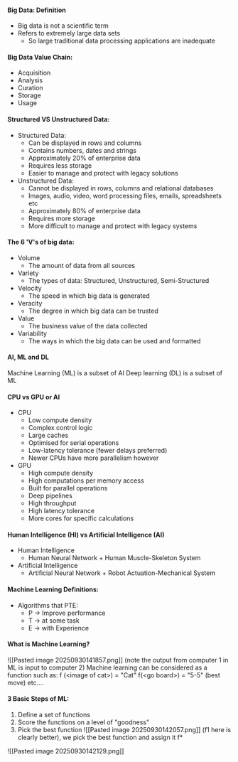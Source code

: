 #### Big Data: Definition
- Big data is not a scientific term
- Refers to extremely large data sets
	- So large traditional data processing applications are inadequate


#### Big Data Value Chain:
- Acquisition
- Analysis
- Curation
- Storage
- Usage

#### Structured VS Unstructured Data: 
- Structured Data:
	- Can be displayed in rows and columns
	- Contains numbers, dates and strings
	- Approximately 20% of  enterprise data
	- Requires less storage
	- Easier to manage and protect with legacy solutions
- Unstructured Data: 
	- Cannot be displayed in rows, columns and relational databases
	- Images, audio, video, word processing files, emails, spreadsheets etc
	- Approximately 80% of enterprise data
	- Requires more storage
	- More difficult to manage and protect with legacy systems

#### The 6 'V's of big data: 
-  Volume
	- The amount of data from all sources
- Variety
	- The types of data: Structured, Unstructured, Semi-Structured
- Velocity
	- The speed in which big data is generated
- Veracity
	- The degree in which big data can be trusted
- Value
	- The business value of the data collected
- Variability
	- The ways in which the big data can be used and formatted

#### AI, ML and DL
Machine Learning (ML) is a subset of AI 
Deep learning (DL)  is a subset of ML 


#### CPU vs GPU or AI
- CPU
	- Low compute density
	- Complex control logic
	- Large caches
	- Optimised for serial operations
	- Low-latency tolerance (fewer delays preferred)
	- Newer CPUs have more parallelism however
- GPU
	- High compute density
	- High computations per memory access
	- Built for parallel operations
	- Deep pipelines
	- High throughput
	- High latency tolerance
	- More cores for specific calculations


#### Human Intelligence (HI) vs Artificial Intelligence (AI)
- Human Intelligence
	- Human Neural Network + Human Muscle-Skeleton System
- Artificial Intelligence
	- Artificial Neural Network + Robot Actuation-Mechanical System

#### Machine Learning Definitions:
- Algorithms that PTE:
	- P -> Improve performance
	- T -> at some task
	- E -> with Experience

#### What is Machine Learning? 
![[Pasted image 20250930141857.png]]
(note the output from computer 1 in ML is input to computer 2)
Machine learning can be considered as a function such as:
f (\<image of cat>) = "Cat"
f(\<go board>) = "5-5" (best move) 
etc....

#### 3 Basic Steps of ML:
1. Define a set of functions
2. Score the functions on a level of "goodness"
3. Pick the best function
![[Pasted image 20250930142057.png]]
(f1 here is clearly better), we pick the best function and assign it f*

![[Pasted image 20250930142129.png]]